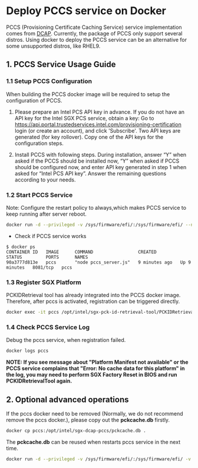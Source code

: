 # Deploy PCCS service on Docker

PCCS (Provisioning Certificate Caching Service) service implementation comes from
[DCAP](https://github.com/intel/SGXDataCenterAttestationPrimitives/blob/master/QuoteGeneration/pccs/README.md).
Currently, the package of PCCS only support several distros. Using docker to deploy the PCCS service can be an alternative for some unsupported distros, like RHEL9.


## 1. PCCS Service Usage Guide

### 1.1 Setup PCCS Configuration

When building the PCCS docker image will be required to setup the configuration of PCCS.

1. Please prepare an Intel PCS API key in advance. If you do not have an API key for the Intel SGX PCS service, obtain a key: Go to https://api.portal.trustedservices.intel.com/provisioning-certification login (or create an account), and click 'Subscribe'. Two API keys are generated (for key rollover). Copy one of the API keys for the configuration steps.

2. Install PCCS with following steps. During installation, answer “Y” when asked if the PCCS should be installed now, “Y” when asked if PCCS should be configured now, and enter API key generated in step 1 when asked for “Intel PCS API key”. Answer the remaining questions according to your needs.

### 1.2 Start PCCS Service

Note: Configure the restart policy to always,which makes PCCS service to keep running after server reboot.

```bash
docker run -d --privileged -v /sys/firmware/efi/:/sys/firmware/efi/ --name pccs --restart always --net host <your registry>
```

- Check if PCCS service works

```console
$ docker ps
CONTAINER ID   IMAGE      COMMAND                 CREATED         STATUS         PORTS      NAMES
90a3777d813e   pccs       "node pccs_server.js"   9 minutes ago   Up 9 minutes   8081/tcp   pccs
```

### 1.3 Register SGX Platform

PCKIDRetrieval tool has already integrated into the PCCS docker image. Therefore, after pccs is activated, registration can be triggered directly.

```bash
docker exec -it pccs /opt/intel/sgx-pck-id-retrieval-tool/PCKIDRetrievalTool
```

### 1.4 Check PCCS Service Log

Debug the pccs service, when registration failed.

```bash
docker logs pccs
```

**NOTE: If you see message about "Platform Manifest not available" or the PCCS service complains that "Error: No cache data for this platform" in the log, you may need to perform SGX Factory Reset in BIOS and run PCKIDRetrievalTool again.**

## 2. Optional advanced operations

If the pccs docker need to be removed (Normally, we do not recommend remove the pccs docker.), please copy out the **pckcache.db** firstly.

```bash
docker cp pccs:/opt/intel/sgx-dcap-pccs/pckcache.db .
```

The **pckcache.db** can be reused when restarts pccs service in the next time.

```bash
docker run -d --privileged -v /sys/firmware/efi/:/sys/firmware/efi/ -v /path/to/pckcache.db:/opt/intel/sgx-dcap-pccs/pckcache.db --name pccs --restart always --net host <your registry>
```
